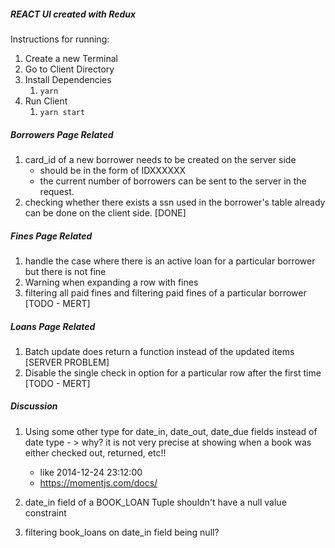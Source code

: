 ##### REACT UI created with Redux
Instructions for running: 

1. Create a new Terminal
2. Go to Client Directory
3. Install Dependencies
   1. `yarn` 
4. Run Client
   1. `yarn start`


##### Borrowers Page Related

1. card_id of a new borrower needs to be created on the server side
   - should be in the form of IDXXXXXX
   - the current number of borrowers can be sent to the server in the request.
2. checking whether there exists a ssn used in the borrower's table already can be done on the client side. [DONE]

##### Fines Page Related

1. handle the case where there is an active loan for a particular borrower but there is not fine
2. Warning when expanding a row with fines
3. filtering all paid fines and filtering paid fines of a particular borrower [TODO - MERT]

##### Loans Page Related

1. Batch update does return a function instead of the updated items [SERVER PROBLEM]
2. Disable the single check in option for a particular row after the first time [TODO - MERT]

##### Discussion

1. Using some other type for date_in, date_out, date_due fields instead of date type - > why? it is not very precise at showing when a book was either checked out, returned, etc!!

   - like 2014-12-24 23:12:00
   - https://momentjs.com/docs/

2. date_in field of a BOOK_LOAN Tuple shouldn't have a null value constraint
3. filtering book_loans on date_in field being null?
